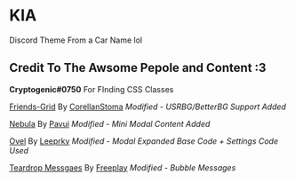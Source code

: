 # KIA
Discord Theme From a Car Name lol

## Credit To The Awsome Pepole and Content :3
**Cryptogenic#0750** For FInding CSS Classes

[Friends-Grid](https://github.com/CorellanStoma/Friends-Grid) By [CorellanStoma](https://github.com/CorellanStoma) *Modified - USRBG/BetterBG Support Added*

[Nebula](https://github.com/Pavui/Nebula) By [Pavui](https://github.com/Pavui) *Modified - Mini Modal Content Added*

[Ovel](https://github.com/leeprky/Ovel) By [Leeprky](https://github.com/leeprky) *Modified - Modal Expanded Base Code + Settings Code Used*

[Teardrop Messgaes](https://userstyles.world/style/13/discord-teardrop-messages) By [Freeplay](https://codeberg.org/Freeplay) *Modified - Bubble Messages*
